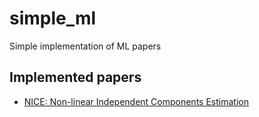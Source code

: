 # simple_ml
Simple implementation of ML papers

## Implemented papers
- [NICE: Non-linear Independent Components Estimation](./NICE/README.md)
